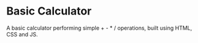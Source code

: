 # Basic Calculator
A basic calculator performing simple + - * / operations, built using HTML, CSS and JS.
